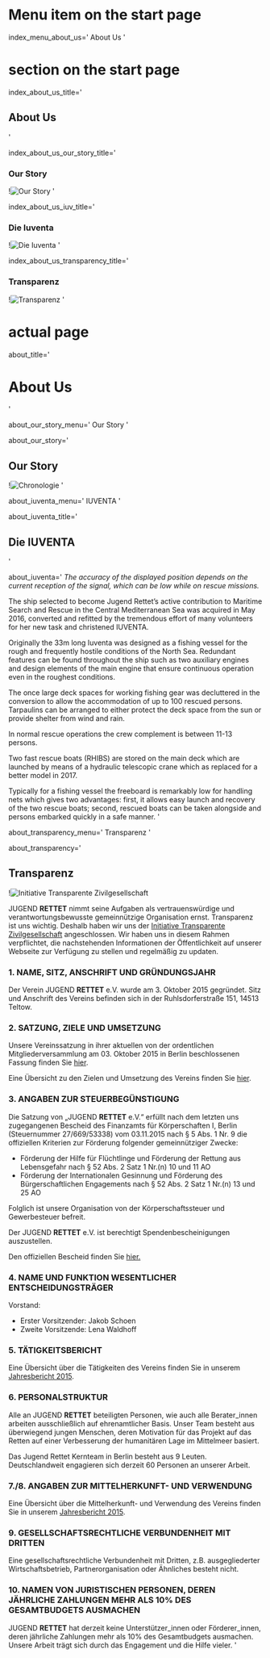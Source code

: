 # Menu item on the start page
index_menu_about_us='
About Us
'

# section on the start page

index_about_us_title='
## About Us
'

index_about_us_our_story_title='
### Our Story

!![Our Story](../f/images/new/about_story.jpg)
'

index_about_us_iuv_title='
### Die Iuventa

!![Die Iuventa](../f/images/new/about_iuventa.jpg)
'

index_about_us_transparency_title='
### Transparenz

!![Transparenz](../f/images/new/about_transparenz.jpg)
'

# actual page

about_title='
# About Us
'

about_our_story_menu='
Our Story
'

about_our_story='
## Our Story

!![Chronologie](../f/images/new/about_story.jpg)
'

about_iuventa_menu='
IUVENTA
'

about_iuventa_title='
## Die IUVENTA
'

about_iuventa='
*The accuracy of the displayed position depends on the current reception of the signal, which can be low while on rescue missions.*

The ship selected to become Jugend Rettet’s active contribution to Maritime Search and Rescue in the Central Mediterranean Sea was acquired in May 2016, converted and refitted by the tremendous effort of many volunteers for her new task and christened IUVENTA.

Originally the 33m long Iuventa was designed as a fishing vessel for the rough and frequently hostile conditions of the North Sea. Redundant features can be found throughout the ship such as two auxiliary engines and design elements of the main engine that ensure continuous operation even in the roughest conditions.

The once large deck spaces for working fishing gear was decluttered in the conversion to allow the accommodation of up to 100 rescued persons. Tarpaulins can be arranged to either protect the deck space from the sun or provide shelter from wind and rain.

In normal rescue operations the crew complement is between 11-13 persons.

Two fast rescue boats (RHIBS) are stored on the main deck which are launched by means of a hydraulic telescopic crane which as replaced for a better model in 2017.

Typically for a fishing vessel the freeboard is remarkably low for handling nets which gives two advantages: first, it allows easy launch and recovery of the two rescue boats; second, rescued boats can be taken alongside and persons embarked quickly in a safe manner.
'

about_transparency_menu='
Transparenz
'

about_transparency='
## Transparenz

!![Initiative Transparente Zivilgesellschaft](../f/logos/Transparente_Zivilgesellschaft.svg)

JUGEND **RETTET** nimmt seine Aufgaben als vertrauenswürdige und verantwortungsbewusste gemeinnützige Organisation ernst. Transparenz ist uns wichtig. Deshalb haben wir uns der [Initiative Transparente Zivilgesellschaft](http://www.transparente-zivilgesellschaft.de/) angeschlossen. Wir haben uns in diesem Rahmen verpflichtet, die nachstehenden Informationen der Öffentlichkeit auf unserer Webseite zur Verfügung zu stellen und regelmäßig zu updaten.

### 1. NAME, SITZ, ANSCHRIFT UND GRÜNDUNGSJAHR

Der Verein JUGEND **RETTET** e.V. wurde am 3. Oktober 2015 gegründet. Sitz und Anschrift des Vereins befinden sich in der Ruhlsdorferstraße 151, 14513 Teltow.

### 2. SATZUNG, ZIELE UND UMSETZUNG

Unsere Vereinssatzung in ihrer aktuellen von der ordentlichen Mitgliederversammlung am 03. Oktober 2015 in Berlin beschlossenen Fassung finden Sie [hier](../f/files/Vereinssatzung_v1.pdf).

Eine Übersicht zu den Zielen und Umsetzung des Vereins finden Sie [hier](./#intro).

### 3. ANGABEN ZUR STEUERBEGÜNSTIGUNG

Die Satzung von „JUGEND **RETTET** e.V.“ erfüllt nach dem letzten uns zugegangenen Bescheid des Finanzamts für Körperschaften I, Berlin (Steuernummer 27/669/53338) vom 03.11.2015 nach § 5 Abs. 1 Nr. 9 die offiziellen Kriterien zur Förderung folgender gemeinnütziger Zwecke:

* Förderung der Hilfe für Flüchtlinge und Förderung der Rettung aus Lebensgefahr nach § 52 Abs. 2 Satz 1 Nr.(n) 10 und 11 AO
* Förderung der Internationalen Gesinnung und Förderung des Bürgerschaftlichen Engagements nach § 52 Abs. 2 Satz 1 Nr.(n) 13 und 25 AO

Folglich ist unsere Organisation von der Körperschaftssteuer und Gewerbesteuer befreit.

Der JUGEND **RETTET** e.V. ist berechtigt Spendenbescheinigungen auszustellen.

Den offiziellen Bescheid finden Sie [hier.](../f/Gemeinnuetzigkeit_Bescheid.pdf)

### 4. NAME UND FUNKTION WESENTLICHER ENTSCHEIDUNGSTRÄGER

Vorstand:

* Erster Vorsitzender: Jakob Schoen
* Zweite Vorsitzende: Lena Waldhoff


### 5. TÄTIGKEITSBERICHT

Eine Übersicht über die Tätigkeiten des Vereins finden Sie in unserem [Jahresbericht 2015](../f/files/Jahresbericht_2015.pdf).

### 6. PERSONALSTRUKTUR

Alle an JUGEND **RETTET** beteiligten Personen, wie auch alle Berater_innen arbeiten ausschließlich auf ehrenamtlicher Basis. Unser Team besteht aus überwiegend jungen Menschen, deren Motivation für das Projekt auf das Retten auf einer Verbesserung der humanitären Lage im Mittelmeer basiert.

Das Jugend Rettet Kernteam in Berlin besteht aus 9 Leuten. Deutschlandweit engagieren sich derzeit 60 Personen an unserer Arbeit.

### 7./8. ANGABEN ZUR MITTELHERKUNFT- UND VERWENDUNG

Eine Übersicht über die Mittelherkunft- und Verwendung des Vereins finden Sie in unserem [Jahresbericht 2015](../f/files/Jahresbericht_JR_2015.pdf).

### 9. GESELLSCHAFTSRECHTLICHE VERBUNDENHEIT MIT DRITTEN

Eine gesellschaftsrechtliche Verbundenheit mit Dritten, z.B. ausgegliederter Wirtschaftsbetrieb, Partnerorganisation oder Ähnliches besteht nicht.

### 10. NAMEN VON JURISTISCHEN PERSONEN, DEREN JÄHRLICHE ZAHLUNGEN MEHR ALS 10% DES GESAMTBUDGETS AUSMACHEN

JUGEND **RETTET** hat derzeit keine Unterstützer_innen oder Förderer_innen, deren jährliche Zahlungen mehr als 10% des Gesamtbudgets ausmachen. Unsere Arbeit trägt sich durch das Engagement und die Hilfe vieler.
'
